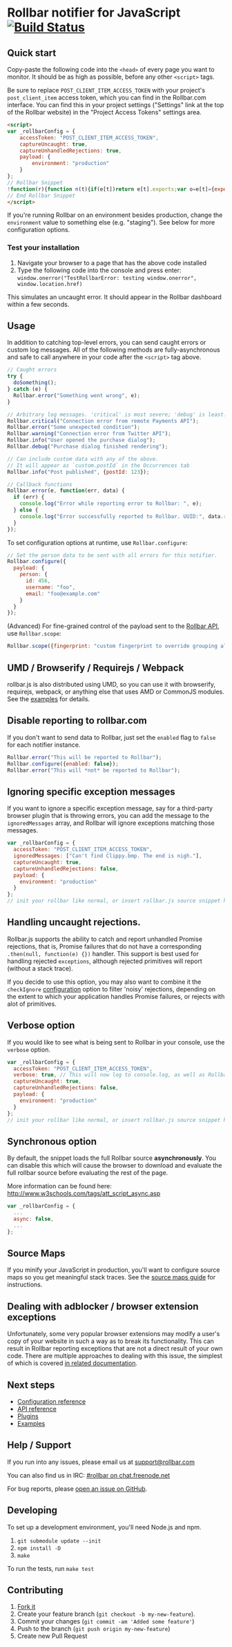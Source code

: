 # Rollbar notifier for JavaScript [![Build Status](https://api.travis-ci.org/rollbar/rollbar.js.png?branch=v2.0.0)](https://travis-ci.org/rollbar/rollbar.js)

<!-- Sub:[TOC] -->

## Quick start

Copy-paste the following code into the ```<head>``` of every page you want to monitor. It should be as high as possible, before any other ```<script>``` tags.

<!-- RemoveNextIfProject -->
Be sure to replace ```POST_CLIENT_ITEM_ACCESS_TOKEN``` with your project's ```post_client_item``` access token, which you can find in the Rollbar.com interface. You can find this in your project settings ("Settings" link at the top of the Rollbar website) in the "Project Access Tokens" settings area.

<!-- EditableTextAreaStart -->
<!-- RemoveNext -->
```html
<script>
var _rollbarConfig = {
    accessToken: "POST_CLIENT_ITEM_ACCESS_TOKEN",
    captureUncaught: true,
    captureUnhandledRejections: true,
    payload: {
        environment: "production"
    }
};
// Rollbar Snippet
!function(r){function n(t){if(e[t])return e[t].exports;var o=e[t]={exports:{},id:t,loaded:!1};return r[t].call(o.exports,o,o.exports,n),o.loaded=!0,o.exports}var e={};return n.m=r,n.c=e,n.p="",n(0)}([function(r,n,e){"use strict";var t=e(1),o=e(4);_rollbarConfig=_rollbarConfig||{},_rollbarConfig.rollbarJsUrl=_rollbarConfig.rollbarJsUrl||"https://cdnjs.cloudflare.com/ajax/libs/rollbar.js/2.0.0/rollbar.min.js",_rollbarConfig.async=void 0===_rollbarConfig.async||_rollbarConfig.async;var a=t.init(window,_rollbarConfig),i=o(_rollbarConfig);a.loadFull(window,document,!_rollbarConfig.async,_rollbarConfig,i)},function(r,n,e){"use strict";function t(r){return function(){try{return r.apply(this,arguments)}catch(r){try{console.error("[Rollbar]: Internal error",r)}catch(r){}}}}function o(r,n){this.options=r,this._rollbarOldOnError=null;var e=l++;this.shimId=function(){return e},window&&window._rollbarShims&&(window._rollbarShims[e]={handler:n,messages:[]})}function a(r){return t(function(){var n=this,e=Array.prototype.slice.call(arguments,0),t={shim:n,method:r,args:e,ts:new Date};window._rollbarShims[this.shimId()].messages.push(t)})}var i=e(2),l=0,s=e(3),c=function(r,n,e){return new o(r,e)},p=s.bind(null,c);o.init=function(r,n){var e=n.globalAlias||"Rollbar";if("object"==typeof r[e])return r[e];r._rollbarShims={},r._rollbarWrappedError=null;var o=new p(n);return t(function(){return n.captureUncaught&&(o._rollbarOldOnError=r.onerror,i.captureUncaughtExceptions(r,o,!0),i.wrapGlobals(r,o)),n.captureUnhandledRejections&&i.captureUnhandledRejections(r,o),r[e]=o,o})()},o.prototype.loadFull=function(r,n,e,o,a){var i=function(){var n;if(void 0===r._rollbarDidLoad){n=new Error("rollbar.js did not load");for(var e,t,o,i,l=0;e=r._rollbarShims[l++];)for(e=e.messages||[];t=e.shift();)for(o=t.args||[],l=0;l<o.length;++l)if(i=o[l],"function"==typeof i){i(n);break}}"function"==typeof a&&a(n)},l=!1,s=n.createElement("script"),c=n.getElementsByTagName("script")[0],p=c.parentNode;s.crossOrigin="",s.src=o.rollbarJsUrl,e||(s.async=!0),s.onload=s.onreadystatechange=t(function(){if(!(l||this.readyState&&"loaded"!==this.readyState&&"complete"!==this.readyState)){s.onload=s.onreadystatechange=null;try{p.removeChild(s)}catch(r){}l=!0,i()}}),p.insertBefore(s,c)},o.prototype.wrap=function(r,n){try{var e;if(e="function"==typeof n?n:function(){return n||{}},"function"!=typeof r)return r;if(r._isWrap)return r;if(!r._wrapped){r._wrapped=function(){try{return r.apply(this,arguments)}catch(n){throw"string"==typeof n&&(n=new String(n)),n._rollbarContext=e()||{},n._rollbarContext._wrappedSource=r.toString(),window._rollbarWrappedError=n,n}},r._wrapped._isWrap=!0;for(var t in r)r.hasOwnProperty(t)&&(r._wrapped[t]=r[t])}return r._wrapped}catch(n){return r}};for(var d="log,debug,info,warn,warning,error,critical,global,configure,handleUncaughtException,handleUnhandledRejection".split(","),u=0;u<d.length;++u)o.prototype[d[u]]=a(d[u]);r.exports=o},function(r,n){"use strict";function e(r,n,e){if(r){var o;"function"==typeof n._rollbarOldOnError?o=n._rollbarOldOnError:r.onerror&&!r.onerror.belongsToShim&&(o=r.onerror,n._rollbarOldOnError=o);var a=function(){var e=Array.prototype.slice.call(arguments,0);t(r,n,o,e)};a.belongsToShim=!!e,r.onerror=a}}function t(r,n,e,t){r._rollbarWrappedError&&(t[4]||(t[4]=r._rollbarWrappedError),t[5]||(t[5]=r._rollbarWrappedError._rollbarContext),r._rollbarWrappedError=null),n.handleUncaughtException.apply(n,t),e&&e.apply(r,t)}function o(r,n,e){r&&(e&&"function"==typeof e._unhandledRejectionHandler&&r.removeEventListener("unhandledrejection",e._unhandledRejectionHandler),n._unhandledRejectionHandler=function(r){var e=r.reason,t=r.promise,o=r.detail;!e&&o&&(e=o.reason,t=o.promise),n.handleUnhandledRejection(e,t)},r.addEventListener("unhandledrejection",n._unhandledRejectionHandler))}function a(r,n){if(r){var e,t,o="EventTarget,Window,Node,ApplicationCache,AudioTrackList,ChannelMergerNode,CryptoOperation,EventSource,FileReader,HTMLUnknownElement,IDBDatabase,IDBRequest,IDBTransaction,KeyOperation,MediaController,MessagePort,ModalWindow,Notification,SVGElementInstance,Screen,TextTrack,TextTrackCue,TextTrackList,WebSocket,WebSocketWorker,Worker,XMLHttpRequest,XMLHttpRequestEventTarget,XMLHttpRequestUpload".split(",");for(e=0;e<o.length;++e)t=o[e],r[t]&&r[t].prototype&&i(n,r[t].prototype)}}function i(r,n){if(n.hasOwnProperty&&n.hasOwnProperty("addEventListener")){var e=n.addEventListener;n.addEventListener=function(n,t,o){e.call(this,n,r.wrap(t),o)};var t=n.removeEventListener;n.removeEventListener=function(r,n,e){t.call(this,r,n&&n._wrapped||n,e)}}}r.exports={captureUncaughtExceptions:e,captureUnhandledRejections:o,wrapGlobals:a}},function(r,n){"use strict";function e(r,n,o){this.impl=r(n,o,this),this.options=n,this.client=o,t(e.prototype)}function t(r){for(var n=function(r){return function(){var n=Array.prototype.slice.call(arguments,0);if(this.impl[r])return this.impl[r].apply(this.impl,n)}},e="log,debug,info,warn,warning,error,critical,global,configure,handleUncaughtException,handleUnhandledRejection,_createItem,wrap,loadFull,shimId".split(","),t=0;t<e.length;t++)r[e[t]]=n(e[t])}e.prototype._swapAndProcessMessages=function(r,n){this.impl=r(this.options,this.client);for(var e,t,o;e=n.shift();)t=e.method,o=e.args,this[t]&&"function"==typeof this[t]&&this[t].apply(this,o);return this},r.exports=e},function(r,n){"use strict";r.exports=function(r){return function(r){if(!r&&!window._rollbarInitialized){for(var n,e,t=t||{},o=t.globalAlias||"Rollbar",a=window._rollbar,i=function(r){return new a(r)},l=0;n=window._rollbarShims[l++];)e||(e=n.handler),n.handler._swapAndProcessMessages(i,n.messages);window[o]=e,window._rollbarInitialized=!0}}}}]);
// End Rollbar Snippet
</script>
```
<!-- RemovePrev -->
<!-- EditableTextAreaEnd -->

If you're running Rollbar on an environment besides production, change the ```environment``` value to something else (e.g. "staging"). See below for more configuration options.

### Test your installation

1. Navigate your browser to a page that has the above code installed
2. Type the following code into the console and press enter: ```window.onerror("TestRollbarError: testing window.onerror", window.location.href)```

This simulates an uncaught error. It should appear in the Rollbar dashboard within a few seconds.

## Usage

In addition to catching top-level errors, you can send caught errors or custom log messages. All of the following methods are fully-asynchronous and safe to call anywhere in your code after the ```<script>``` tag above.

```js
// Caught errors
try {
  doSomething();
} catch (e) {
  Rollbar.error("Something went wrong", e);
}

// Arbitrary log messages. 'critical' is most severe; 'debug' is least.
Rollbar.critical("Connection error from remote Payments API");
Rollbar.error("Some unexpected condition");
Rollbar.warning("Connection error from Twitter API");
Rollbar.info("User opened the purchase dialog");
Rollbar.debug("Purchase dialog finished rendering");

// Can include custom data with any of the above.
// It will appear as `custom.postId` in the Occurrences tab
Rollbar.info("Post published", {postId: 123});

// Callback functions
Rollbar.error(e, function(err, data) {
  if (err) {
    console.log("Error while reporting error to Rollbar: ", e);
  } else {
    console.log("Error successfully reported to Rollbar. UUID:", data.result.uuid);
  }
});
```

To set configuration options at runtime, use `Rollbar.configure`:

```js
// Set the person data to be sent with all errors for this notifier.
Rollbar.configure({
  payload: {
    person: {
      id: 456,
      username: "foo",
      email: "foo@example.com"
    }
  }
});
```

(Advanced) For fine-grained control of the payload sent to the [Rollbar API](https://rollbar.com/docs/api/items_post/), use `Rollbar.scope`:

```js
Rollbar.scope({fingerprint: "custom fingerprint to override grouping algorithm"}).error(err);
```

## UMD / Browserify / Requirejs / Webpack

rollbar.js is also distributed using UMD, so you can use it with browserify, requirejs, webpack, or anything else that uses AMD or CommonJS modules. See the [examples](https://github.com/rollbar/rollbar.js/tree/master/examples) for details.

## Disable reporting to rollbar.com

If you don't want to send data to Rollbar, just set the `enabled` flag to `false` for each notifier instance.

```js
Rollbar.error("This will be reported to Rollbar");
Rollbar.configure({enabled: false});
Rollbar.error("This will *not* be reported to Rollbar");
```

## Ignoring specific exception messages

If you want to ignore a specific exception message, say for a third-party browser plugin
that is throwing errors, you can add the message to the `ignoredMessages` array,
and Rollbar will ignore exceptions matching those messages.


```js
var _rollbarConfig = {
  accessToken: "POST_CLIENT_ITEM_ACCESS_TOKEN",
  ignoredMessages: ["Can't find Clippy.bmp. The end is nigh."],
  captureUncaught: true,
  captureUnhandledRejections: false,
  payload: {
    environment: "production"
  }
};
// init your rollbar like normal, or insert rollbar.js source snippet here
```

## Handling uncaught rejections.

Rollbar.js supports the ability to catch and report unhandled Promise rejections, that is, Promise failures
that do not have a corresponding `.then(null, function(e) {})` handler.  This support is best used for handling
rejected `exceptions`, although rejected primitives will report (without a stack trace).

If you decide to use this option, you may also want to combine it the `checkIgnore`
[configuration](https://rollbar.com/docs/notifier/rollbar.js/configuration) option to filter 'noisy' rejections,
depending on the extent to which your application handles Promise failures, or rejects with alot of primitives.

## Verbose option

If you would like to see what is being sent to Rollbar in your console, use the
`verbose` option.

```js
var _rollbarConfig = {
  accessToken: "POST_CLIENT_ITEM_ACCESS_TOKEN",
  verbose: true, // This will now log to console.log, as well as Rollbar  
  captureUncaught: true,
  captureUnhandledRejections: false,
  payload: {
    environment: "production"
  }
};
// init your rollbar like normal, or insert rollbar.js source snippet here
```

## Synchronous option

By default, the snippet loads the full Rollbar source **asynchronously**. You can disable this which will cause the browser to download and evaluate the full rollbar source before evaluating the rest of the page.

More information can be found here: http://www.w3schools.com/tags/att_script_async.asp

```js
var _rollbarConfig = {
  ...
  async: false,
  ...
};
```

## Source Maps

If you minify your JavaScript in production, you'll want to configure source maps so you get meaningful stack traces. See the [source maps guide](https://rollbar.com/docs/source-maps/) for instructions.


## Dealing with adblocker / browser extension exceptions

Unfortunately, some very popular browser extensions may modify a user's copy of your website in such a way as
to break its functionality.  This can result in Rollbar reporting exceptions that are not a direct result
of your own code.  There are multiple approaches to dealing with this issue, the simplest of which is covered
 [in related documentation](https://github.com/rollbar/rollbar.js/tree/master/docs/extension-exceptions.md).

## Next steps

- [Configuration reference](https://rollbar.com/docs/notifier/rollbar.js/configuration)
- [API reference](https://rollbar.com/docs/notifier/rollbar.js/api)
- [Plugins](https://rollbar.com/docs/notifier/rollbar.js/plugins)
- [Examples](https://github.com/rollbar/rollbar.js/tree/master/examples)

## Help / Support

If you run into any issues, please email us at [support@rollbar.com](mailto:support@rollbar.com)

You can also find us in IRC: [#rollbar on chat.freenode.net](irc://chat.freenode.net/rollbar)

For bug reports, please [open an issue on GitHub](https://github.com/rollbar/rollbar.js/issues/new).

## Developing

To set up a development environment, you'll need Node.js and npm.

1. `git submodule update --init`
2. `npm install -D`
3. `make`

To run the tests, run `make test`

## Contributing

1. [Fork it](https://github.com/rollbar/rollbar.js)
2. Create your feature branch (```git checkout -b my-new-feature```).
3. Commit your changes (```git commit -am 'Added some feature'```)
4. Push to the branch (```git push origin my-new-feature```)
5. Create new Pull Request
